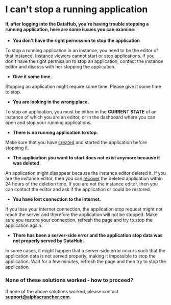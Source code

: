 # I can't stop a running application

#### If, after logging into the DataHub, you're having trouble stopping a running application, here are some issues you can examine:

* **You don't have the right permission to stop the application**

To stop a running application in an instance, you need to be the editor of that instance. Instance viewers cannot start or stop applications. If you don't have the right permission to stop an application, contact the instance editor and discuss with her stopping the application.

* **Give it some time.**

Stopping an application might require some time. Please give it some time to stop.

* **You are looking in the wrong place.**

To stop an application, you must be either in the **CURRENT STATE** of an instance of which you are an editor, or in the dashboard where you can open and stop your running applications.

* **There is no running application to stop.**

Make sure that you have [created](../../actions/instance-management/create-an-application.md) and started the application before stopping it.

* **The application you want to start does not exist anymore because it was deleted.**

An application might disappear because the instance editor deleted it. If you are the instance editor, then you can [recover](../authorization-issues/accidental-data-loss/deleted-an-application-by-mistake.md) the deleted application within 24 hours of the deletion time. If you are not the instance editor, then you can contact the editor and ask if the application or could be restored.

* **You have lost connection to the internet.**

If you lose your internet connection, the application stop request might not reach the server and therefore the application will not be stopped. Make sure you restore your connection,  refresh the page and try to stop the application again.

* **There has been a server-side error and the application stop data was not properly served by DataHub.**

In some cases, it might happen that a server-side error occurs such that the application data is not served properly, making it impossible to stop the application. Wait for a few minutes, refresh the page and then try to stop the application.  


### None of these solutions worked - how to proceed?

If none of the above solutions worked, please contact **support@alphacruncher.com.**

